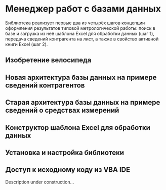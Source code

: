 # Менеджер работ с базами данных 
Библиотека реализует первые два из четырёх шагов концепции оформления результатов типовой метрологической работы: поиск в базе и загрузка из неё шаблона Excel для обработки данных (шаг 1), передача сведений контрагента на лист, а также в свойство активной книги Excel (шаг 2).

## Изобретение велосипеда


## Новая архитектура базы данных на примере сведений контрагентов

## Старая архитектура базы данных на примере сведений о средствах измерений

## Конструктор шаблона Excel для обработки данных

## Установка и настройка библиотеки

## Доступ к исходному коду из VBA IDE 
Description under construction...
